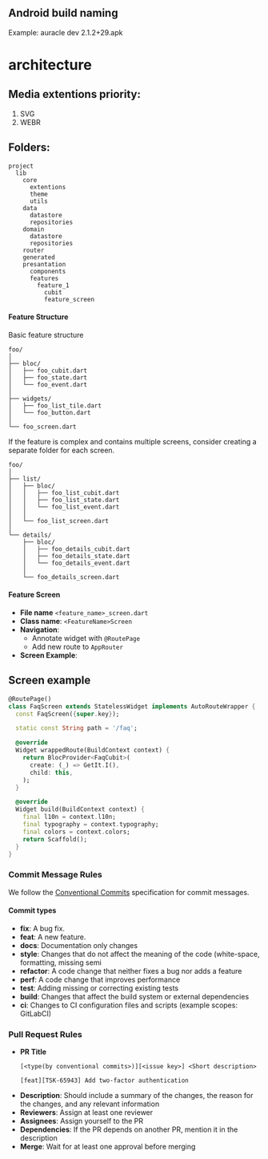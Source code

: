 ## Android build naming
<project name> <environment> <version>
Example: auracle dev 2.1.2+29.apk


# architecture

## Media extentions priority:
1. SVG
2. WEBR

## Folders:
```
project
  lib
    core
      extentions
      theme
      utils
    data
      datastore
      repositories
    domain
      datastore
      repositories
    router
    generated
    presantation
      components
      features
        feature_1
          cubit
          feature_screen
```


#### Feature Structure

Basic feature structure

```
foo/
│
├── bloc/
│   ├── foo_cubit.dart
│   ├── foo_state.dart
│   └── foo_event.dart
│
├── widgets/
│   ├── foo_list_tile.dart
│   └── foo_button.dart
│
└── foo_screen.dart
```

If the feature is complex and contains multiple screens, consider creating a separate folder for each screen.

```
foo/
│
├── list/
│   ├── bloc/
│   │   ├── foo_list_cubit.dart
│   │   ├── foo_list_state.dart
│   │   └── foo_list_event.dart
│   │
│   └── foo_list_screen.dart
│
└── details/
    ├── bloc/
    │   ├── foo_details_cubit.dart
    │   ├── foo_details_state.dart
    │   └── foo_details_event.dart
    │
    └── foo_details_screen.dart

```

#### Feature Screen

- **File name** `<feature_name>_screen.dart`
- **Class name**: `<FeatureName>Screen`
- **Navigation**: 
  - Annotate widget with `@RoutePage`
  - Add new route to `AppRouter`
- **Screen Example**:

## Screen example

```dart
@RoutePage()
class FaqScreen extends StatelessWidget implements AutoRouteWrapper {
  const FaqScreen({super.key});

  static const String path = '/faq';

  @override
  Widget wrappedRoute(BuildContext context) {
    return BlocProvider<FaqCubit>(
      create: (_) => GetIt.I(),
      child: this,
    );
  }

  @override
  Widget build(BuildContext context) {
    final l10n = context.l10n;
    final typography = context.typography;
    final colors = context.colors;
    return Scaffold();
  }
}
```


### Commit Message Rules

We follow the [Conventional Commits](https://www.conventionalcommits.org/en/v1.0.0/) specification for commit messages.


#### Commit types

- **fix**: A bug fix.
- **feat**: A new feature.
- **docs**: Documentation only changes
- **style**: Changes that do not affect the meaning of the code (white-space, formatting, missing semi
- **refactor**: A code change that neither fixes a bug nor adds a feature
- **perf**: A code change that improves performance
- **test**: Adding missing or correcting existing tests
- **build**: Changes that affect the build system or external dependencies
- **ci**: Changes to CI configuration files and scripts (example scopes: GitLabCI)

### Pull Request Rules

- **PR Title**
  ```
  [<type(by conventional commits>)][<issue key>] <Short description>
  ```
  ```
  [feat][TSK-65943] Add two-factor authentication
  ```
- **Description**: Should include a summary of the changes, the reason for the changes, and any relevant information
- **Reviewers**: Assign at least one reviewer
- **Assignees**: Assign yourself to the PR
- **Dependencies**: If the PR depends on another PR, mention it in the description
- **Merge**: Wait for at least one approval before merging
